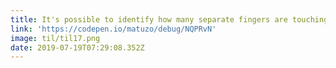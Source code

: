 ```yaml
---
title: It's possible to identify how many separate fingers are touching the screen.
link: 'https://codepen.io/matuzo/debug/NQPRvN'
image: til/til17.png
date: 2019-07-19T07:29:08.352Z
---
```


